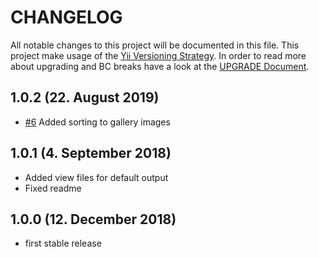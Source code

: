 # CHANGELOG

All notable changes to this project will be documented in this file. This project make usage of the [Yii Versioning Strategy](https://github.com/yiisoft/yii2/blob/master/docs/internals/versions.md). In order to read more about upgrading and BC breaks have a look at the [UPGRADE Document](UPGRADE.md).

## 1.0.2 (22. August 2019)

+ [#6](https://github.com/luyadev/luya-module-gallery/pull/6) Added sorting to gallery images

## 1.0.1 (4. September 2018)

+ Added view files for default output
+ Fixed readme

## 1.0.0 (12. December 2018)

+ first stable release
